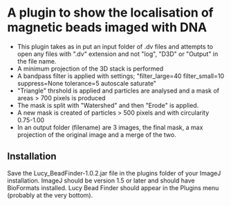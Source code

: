 # A plugin to show the localisation of magnetic beads imaged with DNA

- This plugin takes as in put an input folder of .dv files and attempts to open any files with ".dv" extension and not 
  "log", "D3D" or "Output" in the file name.
- A minimum projection of the 3D stack is performed
- A bandpass filter is applied with settings; "filter_large=40 filter_small=10 suppress=None tolerance=5 autoscale saturate"
- "Triangle" thrshold is applied and particles are analysed and a mask of areas > 700 pixels is produced 
- The mask is split with "Watershed" and then "Erode" is applied.
- A new mask is created of particles > 500 pixels and with circularity 0.75-1.00
- In an output folder (filename) are 3 images, the final mask, a max projection of the original image and a merge of the two.

## Installation
Save the Lucy_BeadFinder-1.0.2.jar file in the plugins folder of your ImageJ installation. ImageJ should be version 1.5 
or later and should have BioFormats installed. Lucy Bead Finder should appear in the Plugins menu (probably at the very bottom).
